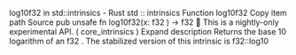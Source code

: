 log10f32 in std::intrinsics - Rust
std
::
intrinsics
Function
log10f32
Copy item path
Source
pub unsafe fn log10f32(x:
f32
) ->
f32
🔬
This is a nightly-only experimental API. (
core_intrinsics
)
Expand description
Returns the base 10 logarithm of an
f32
.
The stabilized version of this intrinsic is
f32::log10